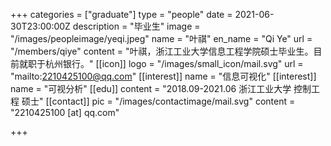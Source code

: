 +++
categories = ["graduate"]
type = "people"
date = 2021-06-30T23:00:00Z
description = "毕业生"
image = "/images/peopleimage/yeqi.jpeg"
name = "叶祺"
en_name = "Qi Ye"
url = "/members/qiye"
content = "叶祺，浙江工业大学信息工程学院硕士毕业生。目前就职于杭州银行。"
[[icon]]
logo = "/images/small_icon/mail.svg"
url = "mailto:2210425100@qq.com"
[[interest]]
name = "信息可视化"
[[interest]]
name = "可视分析"
[[edu]]
content = "2018.09-2021.06 浙江工业大学 控制工程 硕士"
[[contact]]
pic = "/images/contactimage/mail.svg"
content = "2210425100 [at] qq.com"

+++